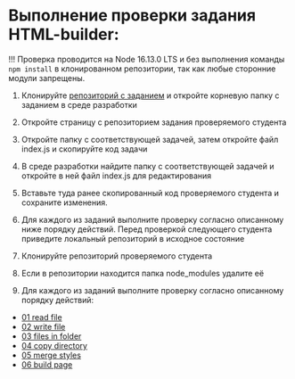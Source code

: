 # Выполнение проверки задания HTML-builder:

!!! Проверка проводится на Node 16.13.0 LTS и без выполнения команды ```npm install``` в клонированном репозитории, так как любые сторонние модули запрещены.

1. Клонируйте [репозиторий с заданием](https://github.com/EvgeniiMal/HTML-builder) и откройте корневую папку с заданием в среде разработки
2. Откройте страницу с репозиторием задания проверяемого студента
3. Откройте папку с соответствующей задачей, затем откройте файл index.js и скопируйте код задачи
4. В среде разработки найдите папку с соответствующей задачей и откройте в ней файл index.js для редактирования
5. Вставьте туда ранее скопированный код проверяемого студента и сохраните изменения.
6. Для каждого из заданий выполните проверку согласно описанному ниже порядку действий. Перед проверкой следующего студента приведите локальный репозиторий в исходное состояние

1. Клонируйте репозиторий проверяемого студента
2. Если в репозитории находится папка node_modules удалите её
2. Для каждого из заданий выполните проверку согласно описанному порядку действий:
- [01 read file](https://github.com/EvgeniiMal/HTML-builder/wiki/%D0%9F%D1%80%D0%BE%D0%B2%D0%B5%D1%80%D0%BA%D0%B0-01-read-file)
- [02 write file](https://github.com/EvgeniiMal/HTML-builder/wiki/%D0%9F%D1%80%D0%BE%D0%B2%D0%B5%D1%80%D0%BA%D0%B0-02-write-file)
- [03 files in folder](https://github.com/EvgeniiMal/HTML-builder/wiki/%D0%9F%D1%80%D0%BE%D0%B2%D0%B5%D1%80%D0%BA%D0%B0-03-files-in-folder)
- [04 copy directory](https://github.com/EvgeniiMal/HTML-builder/wiki/%D0%9F%D1%80%D0%BE%D0%B2%D0%B5%D1%80%D0%BA%D0%B0-04-copy-directory)
- [05 merge styles](https://github.com/EvgeniiMal/HTML-builder/wiki/%D0%9F%D1%80%D0%BE%D0%B2%D0%B5%D1%80%D0%BA%D0%B0-05-merge-styles)
- [06 build page](https://github.com/EvgeniiMal/HTML-builder/wiki/%D0%9F%D1%80%D0%BE%D0%B2%D0%B5%D1%80%D0%BA%D0%B0-06-build-page)